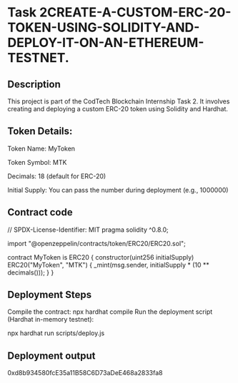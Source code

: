 # Task 2CREATE-A-CUSTOM-ERC-20-TOKEN-USING-SOLIDITY-AND-DEPLOY-IT-ON-AN-ETHEREUM-TESTNET.
## Description
This project is part of the CodTech Blockchain Internship Task 2. It involves creating and deploying a custom ERC-20 token using Solidity and Hardhat.
## Token Details:
Token Name: MyToken

Token Symbol: MTK

Decimals: 18 (default for ERC-20)

Initial Supply: You can pass the number during deployment (e.g., 1000000)
## Contract code 

// SPDX-License-Identifier: MIT
pragma solidity ^0.8.0;

import "@openzeppelin/contracts/token/ERC20/ERC20.sol";

contract MyToken is ERC20 {
    constructor(uint256 initialSupply) ERC20("MyToken", "MTK") {
        _mint(msg.sender, initialSupply * (10 ** decimals()));
    }
}

## Deployment Steps
Compile the contract:
 npx hardhat compile
Run the deployment script (Hardhat in-memory testnet):

npx hardhat run scripts/deploy.js
## Deployment output
0xd8b934580fcE35a11B58C6D73aDeE468a2833fa8 
